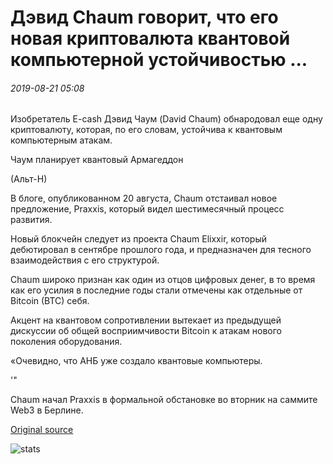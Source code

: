 # Дэвид Chaum говорит, что его новая криптовалюта квантовой компьютерной устойчивостью ...

###### 2019-08-21 05:08

Изобретатель E-cash Дэвид Чаум (David Chaum) обнародовал еще одну криптовалюту, которая, по его словам, устойчива к квантовым компьютерным атакам.

Чаум планирует квантовый Армагеддон

(Альт-Н)

В блоге, опубликованном 20 августа, Chaum отстаивал новое предложение, Praxxis, который видел шестимесячный процесс развития.

Новый блокчейн следует из проекта Chaum Elixxir, который дебютировал в сентябре прошлого года, и предназначен для тесного взаимодействия с его структурой.

Chaum широко признан как один из отцов цифровых денег, в то время как его усилия в последние годы стали отмечены как отдельные от Bitcoin (BTC) себя.

Акцент на квантовом сопротивлении вытекает из предыдущей дискуссии об общей восприимчивости Bitcoin к атакам нового поколения оборудования.

«Очевидно, что АНБ уже создало квантовые компьютеры.

'"

Chaum начал Praxxis в формальной обстановке во вторник на саммите Web3 в Берлине.

[Original source](https://cointelegraph.com/news/david-chaum-says-his-new-cryptocurrency-is-quantum-computer-resistant)

![stats](https://c.statcounter.com/11760860/0/a89fa40b/1/ "stats")